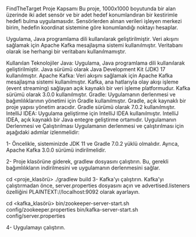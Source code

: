FindTheTarget
Proje Kapsamı Bu proje, 1000x1000 boyutunda bir alan üzerinde iki adet sensör ve bir adet hedef konumlandıran bir kestirimle hedefi bulma uygulamasıdır. Sensörlerden alınan verileri işleyen merkezi birim, hedefin koordinat sistemine göre konumlandığı noktayı hesaplar.

Uygulama, Java programlama dili kullanılarak geliştirilmiştir. Veri akışını sağlamak için Apache Kafka mesajlaşma sistemi kullanılmıştır. Veritabanı olarak ise herhangi bir veritabanı kullanılmamıştır.

Kullanılan Teknolojiler Java: Uygulama, Java programlama dili kullanılarak geliştirilmiştir. Java sürümü olarak Java Development Kit (JDK) 17 kullanılmıştır. Apache Kafka: Veri akışını sağlamak için Apache Kafka mesajlaşma sistemi kullanılmıştır. Kafka, ana hatlarıyla olay akışı işleme (event streaming) sağlayan açık kaynaklı bir veri işleme platformudur. Kafka sürümü olarak 3.0.0 kullanılmıştır. Gradle: Uygulamanın derlenmesi ve bağımlılıklarının yönetimi için Gradle kullanılmıştır. Gradle, açık kaynaklı bir proje yapısı yönetim aracıdır. Gradle sürümü olarak 7.0.2 kullanılmıştır. IntelliJ IDEA: Uygulama geliştirme için IntelliJ IDEA kullanılmıştır. IntelliJ IDEA, açık kaynaklı bir Java entegre geliştirme ortamıdır. Uygulamanın Derlenmesi ve Çalıştırılması Uygulamanın derlenmesi ve çalıştırılması için aşağıdaki adımlar izlenmelidir:

1- Öncelikle, sisteminizde JDK 11 ve Gradle 7.0.2 yüklü olmalıdır. Ayrıca, Apache Kafka 3.0.0 sürümü indirilmelidir.

2- Proje klasörüne giderek, gradlew dosyasını çalıştırın. Bu, gerekli bağımlılıkların indirilmesini ve uygulamanın derlenmesini sağlar.

cd <proje_klasörü> ./gradlew build 3- Kafka'yı çalıştırın. Kafka'yı çalıştırmadan önce, server.properties dosyasını açın ve advertised.listeners özelliğini PLAINTEXT://localhost:9092 olarak ayarlayın.

cd <kafka_klasörü> bin/zookeeper-server-start.sh config/zookeeper.properties bin/kafka-server-start.sh config/server.properties

4- Uygulamayı çalıştırın.
